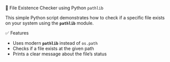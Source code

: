 📂 File Existence Checker using Python `pathlib`

This simple Python script demonstrates how to check if a specific file exists on your system using the **`pathlib`** module.

✅ Features
- Uses modern **`pathlib`** instead of `os.path`
- Checks if a file exists at the given path
- Prints a clear message about the file’s status
